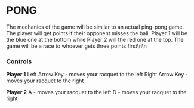 # PONG

The mechanics of the game will be similar to an actual ping-pong game. The player will get points if their opponent misses the ball. Player 1 will be the blue one at the bottom while Player 2 will the red one at the top. The game will be a race to whoever gets three points first\n\n

### Controls
**Player 1**
Left Arrow Key - moves your racquet to the left
Right Arrow Key - moves your racquet to the right

**Player 2**
A - moves your racquet to the left
D - moves your racquet to the right
